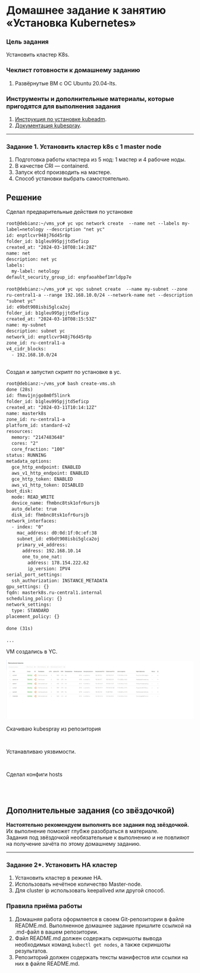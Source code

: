 # Домашнее задание к занятию «Установка Kubernetes» 

### Цель задания

Установить кластер K8s.

### Чеклист готовности к домашнему заданию

1. Развёрнутые ВМ с ОС Ubuntu 20.04-lts.


### Инструменты и дополнительные материалы, которые пригодятся для выполнения задания

1. [Инструкция по установке kubeadm](https://kubernetes.io/docs/setup/production-environment/tools/kubeadm/create-cluster-kubeadm/).
2. [Документация kubespray](https://kubespray.io/).

-----

### Задание 1. Установить кластер k8s с 1 master node

1. Подготовка работы кластера из 5 нод: 1 мастер и 4 рабочие ноды.
2. В качестве CRI — containerd.
3. Запуск etcd производить на мастере.
4. Способ установки выбрать самостоятельно.



## Решение


Сделал предварительные действия по установке

~~~
root@debianz:~/vms_yc# yc vpc network create  --name net --labels my-label=netology --description "net yc"
id: enptlcvr948j76d45r8p
folder_id: b1gleu995pjjtd5eficp
created_at: "2024-03-10T08:14:28Z"
name: net
description: net yc
labels:
  my-label: netology
default_security_group_id: enpfaoahbef1mrldpp7e

root@debianz:~/vms_yc# yc vpc subnet create  --name my-subnet --zone ru-central1-a --range 192.168.10.0/24 --network-name net --description "subnet yc"
id: e9bdt908isbi5glca2oj
folder_id: b1gleu995pjjtd5eficp
created_at: "2024-03-10T08:15:53Z"
name: my-subnet
description: subnet yc
network_id: enptlcvr948j76d45r8p
zone_id: ru-central1-a
v4_cidr_blocks:
  - 192.168.10.0/24


~~~




Создал и запустил скрипт по установке в yc.

~~~
root@debianz:~/vms_yc# bash create-vms.sh
done (28s)
id: fhmv1jnjgo8m0f5linrk
folder_id: b1gleu995pjjtd5eficp
created_at: "2024-03-11T10:14:12Z"
name: masterk8s
zone_id: ru-central1-a
platform_id: standard-v2
resources:
  memory: "2147483648"
  cores: "2"
  core_fraction: "100"
status: RUNNING
metadata_options:
  gce_http_endpoint: ENABLED
  aws_v1_http_endpoint: ENABLED
  gce_http_token: ENABLED
  aws_v1_http_token: DISABLED
boot_disk:
  mode: READ_WRITE
  device_name: fhmbnc8tsk1ofr6ursjb
  auto_delete: true
  disk_id: fhmbnc8tsk1ofr6ursjb
network_interfaces:
  - index: "0"
    mac_address: d0:0d:1f:0c:ef:38
    subnet_id: e9bdt908isbi5glca2oj
    primary_v4_address:
      address: 192.168.10.14
      one_to_one_nat:
        address: 178.154.222.62
        ip_version: IPV4
serial_port_settings:
  ssh_authorization: INSTANCE_METADATA
gpu_settings: {}
fqdn: masterk8s.ru-central1.internal
scheduling_policy: {}
network_settings:
  type: STANDARD
placement_policy: {}

done (31s)

...
~~~

VM создались в YC.

![vms](https://github.com/zatulik2606/Microservices/blob/main/installk8s/vms%20new2.jpg)


Скачиваю kubespray из репозитория


~~~


~~~


Устанавливаю уязвимости.

~~~


~~~

Сделал конфиги hosts

~~~



~~~


## Дополнительные задания (со звёздочкой)

**Настоятельно рекомендуем выполнять все задания под звёздочкой.** Их выполнение поможет глубже разобраться в материале.   
Задания под звёздочкой необязательные к выполнению и не повлияют на получение зачёта по этому домашнему заданию. 

------
### Задание 2*. Установить HA кластер

1. Установить кластер в режиме HA.
2. Использовать нечётное количество Master-node.
3. Для cluster ip использовать keepalived или другой способ.

### Правила приёма работы

1. Домашняя работа оформляется в своем Git-репозитории в файле README.md. Выполненное домашнее задание пришлите ссылкой на .md-файл в вашем репозитории.
2. Файл README.md должен содержать скриншоты вывода необходимых команд `kubectl get nodes`, а также скриншоты результатов.
3. Репозиторий должен содержать тексты манифестов или ссылки на них в файле README.md.
